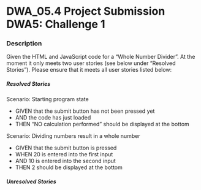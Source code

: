 # DWA_05.4 Project Submission DWA5: Challenge 1

### Description
Given the HTML and JavaScript code for a “Whole Number Divider”. At the moment it only meets two user stories (see below under “Resolved Stories”). Please ensure that it meets all user stories listed below: 

##### Resolved Stories

Scenario: Starting program state

- GIVEN that the submit button has not been pressed yet
- AND the code has just loaded
- THEN “NO calculation performed” should be displayed at the bottom

Scenario: Dividing numbers result in a whole number

- GIVEN that the submit button is pressed
- WHEN 20 is entered into the first input
- AND 10 is entered into the second input
- THEN 2 should be displayed at the bottom

##### Unresolved Stories
